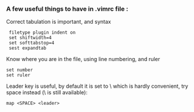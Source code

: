 ### A few useful things to have in .vimrc file :

Correct tabulation is important, and syntax 
```
 filetype plugin indent on
 set shiftwidth=4
 set softtabstop=4
 sest expandtab
 ``` 
 
 Know where you are in the file, using line numbering, and ruler
 ```
 set number
 set ruler
 ```
 
 Leader key is useful, by default it is set to \ which is hardly convenient, try space instead (\ is still available):
 ```
 map <SPACE> <leader>
 ```
